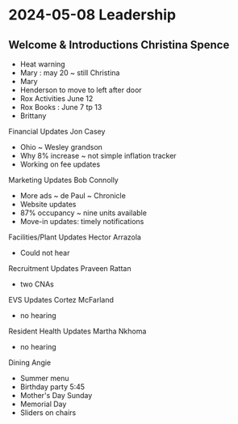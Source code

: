 # 2024-05-08 Leadership


## Welcome & Introductions                       Christina Spence

* Heat warning
* Mary : may 20 ~ still Christina
* Mary
* Henderson to move to left after door
* Rox Activities June 12
* Rox Books : June 7 tp 13
* Brittany

Financial Updates                                              Jon Casey

* Ohio ~ Wesley grandson
* Why 8% increase ~ not simple inflation tracker
* Working on fee updates

Marketing Updates                                            Bob Connolly

* More ads ~ de Paul ~ Chronicle
* Website updates
* 87% occupancy ~ nine units available
* Move-in updates: timely notifications

Facilities/Plant Updates                                     Hector Arrazola

* Could not hear

Recruitment Updates                               Praveen Rattan

* two CNAs


EVS Updates                                                 Cortez McFarland

* no hearing


Resident Health Updates                                  Martha Nkhoma

* no hearing

Dining Angie

* Summer menu
* Birthday party 5:45
* Mother's Day Sunday
* Memorial Day
* Sliders on chairs

